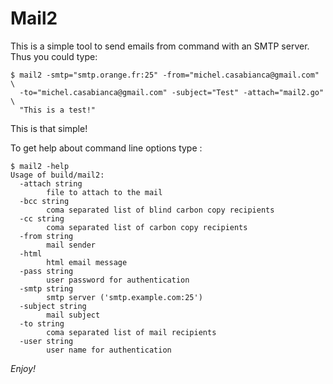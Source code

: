 Mail2
=====

This is a simple tool to send emails from command with an SMTP server. Thus
you could type:

    $ mail2 -smtp="smtp.orange.fr:25" -from="michel.casabianca@gmail.com" \
      -to="michel.casabianca@gmail.com" -subject="Test" -attach="mail2.go" \
      "This is a test!"

This is that simple!

To get help about command line options type :

    $ mail2 -help
    Usage of build/mail2:
      -attach string
        	file to attach to the mail
      -bcc string
        	coma separated list of blind carbon copy recipients
      -cc string
        	coma separated list of carbon copy recipients
      -from string
        	mail sender
      -html
        	html email message
      -pass string
        	user password for authentication
      -smtp string
        	smtp server ('smtp.example.com:25')
      -subject string
        	mail subject
      -to string
        	coma separated list of mail recipients
      -user string
        	user name for authentication

*Enjoy!*
